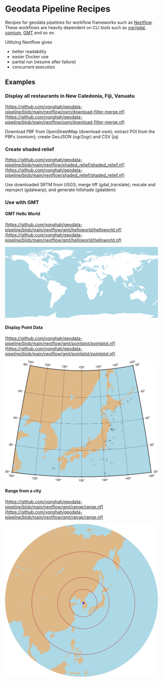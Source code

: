 # Geodata Pipeline Recipes

Recipes for geodata pipelines for workflow frameworks such as [Nextflow](https://www.nextflow.io/). These workflows are heavily dependent on CLI tools such as [ogr/gdal](https://gdal.org/), [osmium](https://osmcode.org/osmium-tool/), [GMT](https://www.generic-mapping-tools.org/) and so on. 

Utilizing Nextflow gives
- better readability
- easier Docker use
- partial run (resume after failure)
- concurrent execution


## Examples

### Display all restaurants in New Caledonia, Fiji, Vanuatu

[https://github.com/yonghah/geodata-pipeline/blob/main/nextflow/osm/download-filter-merge.nf](https://github.com/yonghah/geodata-pipeline/blob/main/nextflow/osm/download-filter-merge.nf)

Download PBF from OpenStreetMap (download-osm); extract POI from the PBFs (osmium); create GeoJSON (ogr2ogr) and CSV (jq)

### Create shaded relief

[https://github.com/yonghah/geodata-pipeline/blob/main/nextflow/shaded_relief/shaded_relief.nf](https://github.com/yonghah/geodata-pipeline/blob/main/nextflow/shaded_relief/shaded_relief.nf)

Use downloaded SRTM from USGS; merge tiff (gdal_translate); rescale and reproject (gdalwarp); and generate hillshade (gdaldem)

### Use with GMT 

#### GMT Hello World

[https://github.com/yonghah/geodata-pipeline/blob/main/nextflow/gmt/helloworld/helloworld.nf](https://github.com/yonghah/geodata-pipeline/blob/main/nextflow/gmt/helloworld/helloworld.nf)

![](image/hello-world.png)


#### Display Point Data

[https://github.com/yonghah/geodata-pipeline/blob/main/nextflow/gmt/pointplot/pointplot.nf](https://github.com/yonghah/geodata-pipeline/blob/main/nextflow/gmt/pointplot/pointplot.nf)

![](image/earthquake.png)

#### Range from a city

[https://github.com/yonghah/geodata-pipeline/blob/main/nextflow/gmt/range/range.nf](https://github.com/yonghah/geodata-pipeline/blob/main/nextflow/gmt/range/range.nf)

![](image/range.png)
